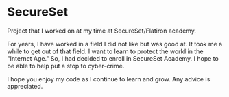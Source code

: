 # SecureSet
Project that I worked on at my time at SecureSet/Flatiron academy.

For years, I have worked in a field I did not like but was good at.  It took me a while to get out of that field.  I want to learn to protect the world in the "Internet Age."  So, I had decided to enroll in SecureSet Academy.  I hope to be able to help put a stop to cyber-crime. 

I hope you enjoy my code as I continue to learn and grow.  Any advice is appreciated.
